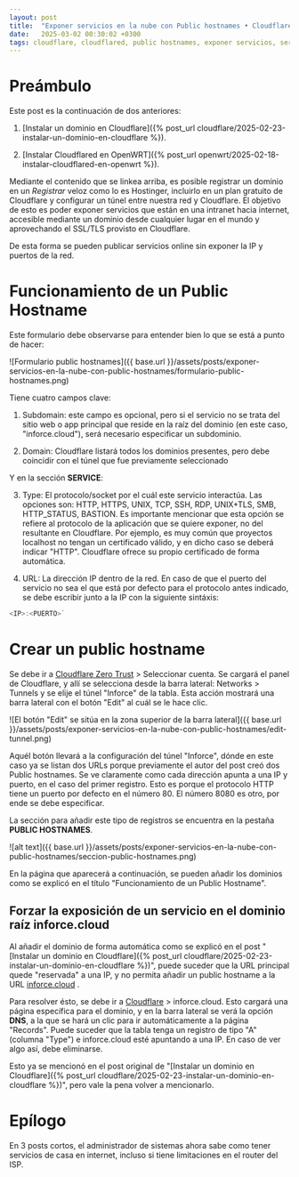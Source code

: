```yaml
---
layout: post
title:  "Exponer servicios en la nube con Public hostnames • Cloudflare"
date:   2025-03-02 00:30:02 +0300
tags: cloudflare, cloudflared, public hostnames, exponer servicios, servicios en la nube, homelab en la nube
---
```


# Preámbulo

Este post es la continuación de dos anteriores:

1) [Instalar un dominio en Cloudflare]({% post_url cloudflare/2025-02-23-instalar-un-dominio-en-cloudflare %}).

2) [Instalar Cloudflared en OpenWRT]({% post_url openwrt/2025-02-18-instalar-cloudflared-en-openwrt %}).

Mediante el contenido que se linkea arriba, es posible registrar un dominio en un *Registrar* veloz como lo es Hostinger, incluirlo en un plan gratuito de Cloudflare y configurar un túnel entre nuestra red y Cloudflare. El objetivo de esto es poder exponer servicios que están en una intranet hacia internet, accesible mediante un dominio desde cualquier lugar en el mundo y aprovechando el SSL/TLS provisto en Cloudflare.

De esta forma se pueden publicar servicios online sin exponer la IP y puertos de la red.

# Funcionamiento de un Public Hostname

Este formulario debe observarse para entender bien lo que se está a punto de hacer:

![Formulario public hostnames]({{ base.url }}/assets/posts/exponer-servicios-en-la-nube-con-public-hostnames/formulario-public-hostnames.png)

Tiene cuatro campos clave:

1) Subdomain: este campo es opcional, pero si el servicio no se trata del sitio web o app principal que reside en la raíz del dominio (en este caso, "inforce.cloud"), será necesario especificar un subdominio.

2) Domain: Cloudflare listará todos los dominios presentes, pero debe coincidir con el túnel que fue previamente seleccionado

Y en la sección **SERVICE**:

3) Type: El protocolo/socket por el cuál este servicio interactúa. Las opciones son: HTTP, HTTPS, UNIX, TCP, SSH, RDP, UNIX+TLS, SMB, HTTP_STATUS, BASTION.
Es importante mencionar que esta opción se refiere al protocolo de la aplicación que se quiere exponer, no del resultante en Cloudflare. Por ejemplo, es muy común que proyectos localhost no tengan un certificado válido, y en dicho caso se deberá indicar "HTTP". Cloudflare ofrece su propio certificado de forma automática.

4) URL: La dirección IP dentro de la red. En caso de que el puerto del servicio no sea el que está por defecto para el protocolo antes indicado, se debe escribir junto a la IP con la siguiente sintáxis:

```js
<IP>:<PUERTO>`
```

# Crear un public hostname

Se debe ir a [Cloudflare Zero Trust](https://one.dash.cloudflare.com/) > Seleccionar cuenta. Se cargará el panel de Cloudflare, y allí se selecciona desde la barra lateral: Networks > Tunnels y se elije el túnel "Inforce" de la tabla.
Esta acción mostrará una barra lateral con el botón "Edit" al cuál se le hace clic.

![El botón "Edit" se sitúa en la zona superior de la barra lateral]({{ base.url }}/assets/posts/exponer-servicios-en-la-nube-con-public-hostnames/edit-tunnel.png)

Aquél botón llevará a la configuración del túnel "Inforce", dónde en este caso ya se listan dos URLs porque previamente el autor del post creó dos Public hostnames. Se ve claramente como cada dirección apunta a una IP y puerto, en el caso del primer registro. Esto es porque el protocolo HTTP tiene un puerto por defecto en el número 80. El número 8080 es otro, por ende se debe especificar.

La sección para añadir este tipo de registros se encuentra en la pestaña **PUBLIC HOSTNAMES**.

![alt text]({{ base.url }}/assets/posts/exponer-servicios-en-la-nube-con-public-hostnames/seccion-public-hostnames.png)

En la página que aparecerá a continuación, se pueden añadir los dominios como se explicó en el título "Funcionamiento de un Public Hostname".

## Forzar la exposición de un servicio en el dominio raíz inforce.cloud

Al añadir el dominio de forma automática como se explicó en el post "[Instalar un dominio en Cloudflare]({% post_url cloudflare/2025-02-23-instalar-un-dominio-en-cloudflare %})", puede suceder que la URL principal quede "reservada" a una IP, y no permita añadir un public hostname a la URL [inforce.cloud](inforce.cloud) .

Para resolver ésto, se debe ir a [Cloudflare](https://dash.cloudflare.com) > inforce.cloud. Esto cargará una página específica para el dominio, y en la barra lateral se verá la opción **DNS**, a la que se hará un clic para ir automáticamente a la página "Records".
Puede suceder que la tabla tenga un registro de tipo "A" (columna "Type") e inforce.cloud esté apuntando a una IP. En caso de ver algo así, debe eliminarse.

Esto ya se mencionó en el post original de "[Instalar un dominio en Cloudflare]({% post_url cloudflare/2025-02-23-instalar-un-dominio-en-cloudflare %})", pero vale la pena volver a mencionarlo.

# Epílogo

En 3 posts cortos, el administrador de sistemas ahora sabe como tener servicios de casa en internet, incluso si tiene limitaciones en el router del ISP.